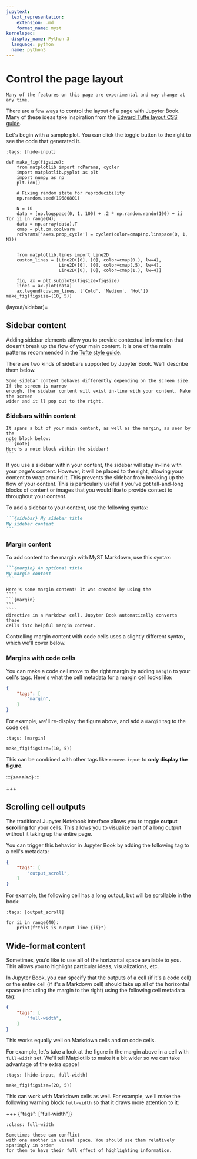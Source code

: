 ```yaml
---
jupytext:
  text_representation:
    extension: .md
    format_name: myst
kernelspec:
  display_name: Python 3
  language: python
  name: python3
---
```


# Control the page layout

```{warning}
Many of the features on this page are experimental and may change at any time.
```

There are a few ways to control the layout of a page with Jupyter Book. Many of these
ideas take inspiration from the [Edward Tufte layout CSS guide](https://edwardtufte.github.io/tufte-css/).

Let's begin with a sample plot. You can click the toggle button to the right
to see the code that generated it.

```{code-cell} ipython3
:tags: [hide-input]

def make_fig(figsize):
    from matplotlib import rcParams, cycler
    import matplotlib.pyplot as plt
    import numpy as np
    plt.ion()

    # Fixing random state for reproducibility
    np.random.seed(19680801)

    N = 10
    data = [np.logspace(0, 1, 100) + .2 * np.random.randn(100) + ii for ii in range(N)]
    data = np.array(data).T
    cmap = plt.cm.coolwarm
    rcParams['axes.prop_cycle'] = cycler(color=cmap(np.linspace(0, 1, N)))


    from matplotlib.lines import Line2D
    custom_lines = [Line2D([0], [0], color=cmap(0.), lw=4),
                    Line2D([0], [0], color=cmap(.5), lw=4),
                    Line2D([0], [0], color=cmap(1.), lw=4)]

    fig, ax = plt.subplots(figsize=figsize)
    lines = ax.plot(data)
    ax.legend(custom_lines, ['Cold', 'Medium', 'Hot'])
make_fig(figsize=(10, 5))
```

(layout/sidebar)=
## Sidebar content

Adding sidebar elements allow you to provide contextual information that doesn't break
up the flow of your main content. It is one of the main patterns recommended in the
[Tufte style guide](https://edwardtufte.github.io/tufte-css/).

There are two kinds of sidebars supported by Jupyter Book. We'll
describe them below.

```{note}
Some sidebar content behaves differently depending on the screen size. If the screen is narrow
enough, the sidebar content will exist in-line with your content. Make the screen
wider and it'll pop out to the right.
```

### Sidebars within content


````{sidebar} Here is some sidebar content
It spans a bit of your main content, as well as the margin, as seen by the
note block below:
```{note}
Here's a note block within the sidebar!
```
````

If you use a sidebar within your content, the sidebar will stay in-line with your page's content. However, it will be
placed to the right, allowing your content to wrap around it. This prevents
the sidebar from breaking up the flow of your content. This is particularly
useful if you've got tall-and-long blocks of content or images that you would
like to provide context to throughout your content.

To add a sidebar to your content, use the following syntax:

````md
```{sidebar} My sidebar title
My sidebar content
```
````

### Margin content

To add content to the margin with MyST Markdown, use this syntax:

````md
```{margin} An optional title
My margin content
```
````

`````{margin} **For example**
Here's some margin content! It was created by using the
````
```{margin}
```
````
directive in a Markdown cell. Jupyter Book automatically converts these
cells into helpful margin content.
`````

Controlling margin content with code cells uses a slightly different syntax,
which we'll cover below.

### Margins with code cells

You can make a code cell move to the right margin by adding `margin` to your
cell's tags. Here's what the cell metadata for a margin cell looks like:

```json
{
    "tags": [
        "margin",
    ]
}
```

For example, we'll re-display the figure above, and add a `margin` tag to the code cell.

```{code-cell} ipython3
:tags: [margin]

make_fig(figsize=(10, 5))
```

This can be combined with other tags like `remove-input` to **only display the figure**.

:::{seealso}
[](jupyter-cell-tags)
:::

+++

## Scrolling cell outputs

The traditional Jupyter Notebook interface allows you to toggle **output scrolling**
for your cells. This allows you to visualize part of a long output without it taking up
the entire page.

You can trigger this behavior in Jupyter Book by adding the following
tag to a cell's metadata:

```json
{
    "tags": [
        "output_scroll",
    ]
}
```

For example, the following cell has a long output, but will be scrollable in the book:

```{code-cell} ipython3
:tags: [output_scroll]

for ii in range(40):
    print(f"this is output line {ii}")
```

## Wide-format content

Sometimes, you'd like to use **all** of the horizontal space available to you. This allows
you to highlight particular ideas, visualizations, etc.

In Jupyter Book, you can specify that the outputs of a cell (if it's a code cell) or the entire
cell (if it's a Markdown cell) should take up all of
the horizontal space (including the margin to the right) using the
following cell metadata tag:

```json
{
    "tags": [
        "full-width",
    ]
}
```

This works equally well on Markdown cells and on code cells.

For example, let's take a look at the figure in the margin above in a cell with `full-width` set. We'll tell Matplotlib
to make it a bit wider so we can take advantage of the extra space!

```{code-cell} ipython3
:tags: [hide-input, full-width]

make_fig(figsize=(20, 5))
```

This can work with Markdown cells as well. For example, we'll make the following warning block `full-width` so that
it draws more attention to it:

+++ {"tags": ["full-width"]}

```{admonition} **Be careful about mixing popouts and full-width content**.
:class: full-width

Sometimes these can conflict
with one another in visual space. You should use them relatively sparingly in order
for them to have their full effect of highlighting information.
```
